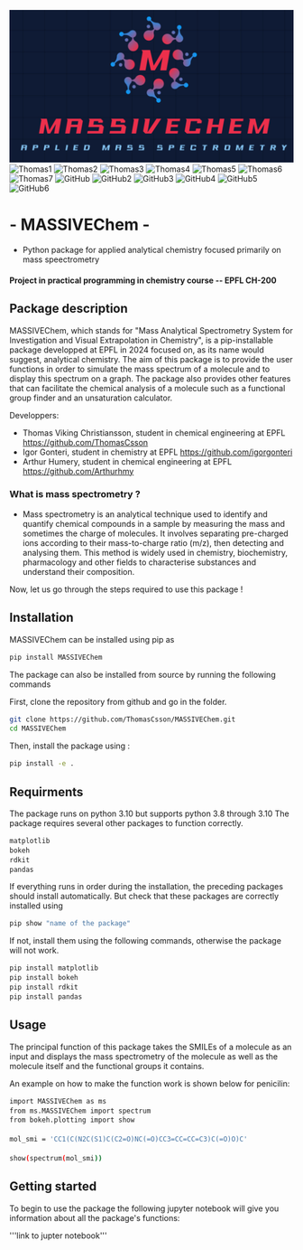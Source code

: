 ![logo](IMG_2856.jpg)
![Thomas1](https://img.shields.io/badge/GIT-E44C30?style=for-the-badge&logo=git&logoColor=white)
![Thomas2](https://img.shields.io/badge/pypi-3775A9?style=for-the-badge&logo=pypi&logoColor=white)
![Thomas3](https://img.shields.io/badge/Python-FFD43B?style=for-the-badge&logo=python&logoColor=blue)
![Thomas4](https://img.shields.io/badge/HTML5-E34F26?style=for-the-badge&logo=html5&logoColor=white)
![Thomas5](	https://img.shields.io/badge/Electron-2B2E3A?style=for-the-badge&logo=electron&logoColor=9FEAF9)
![Thomas6](https://img.shields.io/badge/Jupyter-F37626.svg?&style=for-the-badge&logo=Jupyter&logoColor=white)
![Thomas7](https://img.shields.io/badge/WeChat-07C160?style=for-the-badge&logo=wechat&logoColor=white)
![GitHub](https://img.shields.io/badge/github-%23121011.svg?style=for-the-badge&logo=github&logoColor=white)
![GitHub2](https://img.shields.io/badge/Maintained%3F-yes-green.svg)
![GitHub3](http://ForTheBadge.com/images/badges/built-with-science.svg)
![GitHub4](http://ForTheBadge.com/images/badges/made-with-python.svg)
![GitHub5](https://img.shields.io/github/stars/{ThomasCsson}/{MASSIVEChem}.svg)
![GitHub6](https://badge-size.herokuapp.com/{ThomasCsson}/{MASSIVEChem}/{main}/{scripts})

# -         MASSIVEChem       - 
 - Python package for applied analytical chemistry focused primarily on mass speectrometry 
#### Project in practical programming in chemistry course -- EPFL CH-200

## Package description 
MASSIVEChem, which stands for "Mass Analytical Spectrometry System for Investigation and Visual Extrapolation in Chemistry", is a pip-installable package developped at EPFL in 2024 focused on, as its name would suggest, analytical chemistry.
The aim of this package is to provide the user functions in order to simulate the mass spectrum of a molecule and to display this spectrum on a graph. The package also provides other features that can facilitate the chemical analysis of a molecule such as a functional group finder and an unsaturation calculator.

Developpers:
- Thomas Viking Christiansson, student in chemical engineering at EPFL    https://github.com/ThomasCsson
- Igor Gonteri, student in chemistry at EPFL                             https://github.com/igorgonteri
- Arthur Humery, student in chemical engineering at EPFL                https://github.com/Arthurhmy

### What is mass spectrometry ?
   - Mass spectrometry is an analytical technique used to identify and quantify chemical compounds in a sample by measuring the mass and sometimes the charge of molecules. It involves separating pre-charged ions according to their mass-to-charge ratio (m/z), then detecting and analysing them. This method is widely used in chemistry, biochemistry, pharmacology and other fields to characterise substances and understand their composition.

Now, let us go through the steps required to use this package !

## Installation

MASSIVEChem can be installed using pip as
```bash
pip install MASSIVEChem
```
The package can also be installed from source by running the following commands

First, clone the repository from github and go in the folder. 
```bash
git clone https://github.com/ThomasCsson/MASSIVEChem.git
cd MASSIVEChem
```
Then, install the package using : 
```bash
pip install -e . 
```

## Requirments
The package runs on python 3.10 but supports python 3.8 through 3.10
The package requires several other packages to function correctly.

```bash
matplotlib
bokeh
rdkit
pandas
```
If everything runs in order during the installation, the preceding packages should install automatically.
But check that these packages are correctly installed using 

```bash
pip show "name of the package"
```

If not, install them using the following commands, otherwise the package will not work. 

```bash
pip install matplotlib
pip install bokeh
pip install rdkit
pip install pandas
```

## Usage

The principal function of this package takes the SMILEs of a molecule as an input and displays the mass spectrometry of the molecule as well as the molecule itself and  the functional groups it contains.

An example on how to make the function work is shown below for penicilin:

```bash
import MASSIVEChem as ms
from ms.MASSIVEChem import spectrum
from bokeh.plotting import show

mol_smi = 'CC1(C(N2C(S1)C(C2=O)NC(=O)CC3=CC=CC=C3)C(=O)O)C'

show(spectrum(mol_smi))
```

## Getting started

To begin to use the package the following jupyter notebook will give you information about all the package's functions:

'''link to jupter notebook'''


